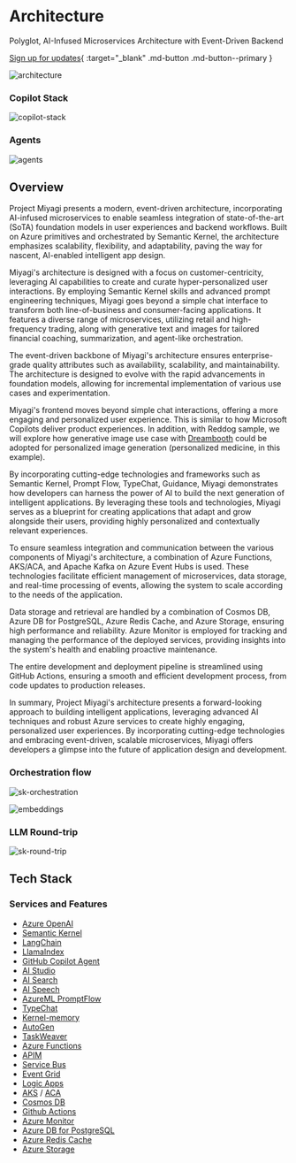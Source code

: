 # Architecture

Polyglot, AI-Infused Microservices Architecture with Event-Driven Backend

[Sign up for updates](https://forms.office.com/r/rLds2s8RH1){ :target="\_blank" .md-button .md-button--primary }

![architecture](../../assets/images/wip-azure.png)

### Copilot Stack

![copilot-stack](../../assets/images/copilot-stack.png)

### Agents

![agents](../../assets/images/agents-block-diagram.png)

## Overview

Project Miyagi presents a modern, event-driven architecture, incorporating AI-infused microservices to enable seamless integration of state-of-the-art (SoTA) foundation models in user experiences and backend workflows. Built on Azure primitives and orchestrated by Semantic Kernel, the architecture emphasizes scalability, flexibility, and adaptability, paving the way for nascent, AI-enabled intelligent app design.

Miyagi's architecture is designed with a focus on customer-centricity, leveraging AI capabilities to create and curate hyper-personalized user interactions. By employing Semantic Kernel skills and advanced prompt engineering techniques, Miyagi goes beyond a simple chat interface to transform both line-of-business and consumer-facing applications. It features a diverse range of microservices, utilizing retail and high-frequency trading, along with generative text and images for tailored financial coaching, summarization, and agent-like orchestration.

The event-driven backbone of Miyagi's architecture ensures enterprise-grade quality attributes such as availability, scalability, and maintainability. The architecture is designed to evolve with the rapid advancements in foundation models, allowing for incremental implementation of various use cases and experimentation.

Miyagi's frontend moves beyond simple chat interactions, offering a more engaging and personalized user experience. This is similar to how Microsoft Copilots deliver product experiences. In addition, with Reddog sample, we will explore how generative image use case with [Dreambooth](https://huggingface.co/thegovind/reddogpillmodel512) could be adopted for personalized image generation (personalized medicine, in this example).

By incorporating cutting-edge technologies and frameworks such as Semantic Kernel, Prompt Flow, TypeChat, Guidance, Miyagi demonstrates how developers can harness the power of AI to build the next generation of intelligent applications. By leveraging these tools and technologies, Miyagi serves as a blueprint for creating applications that adapt and grow alongside their users, providing highly personalized and contextually relevant experiences.

To ensure seamless integration and communication between the various components of Miyagi's architecture, a combination of Azure Functions, AKS/ACA, and Apache Kafka on Azure Event Hubs is used. These technologies facilitate efficient management of microservices, data storage, and real-time processing of events, allowing the system to scale according to the needs of the application.

Data storage and retrieval are handled by a combination of Cosmos DB, Azure DB for PostgreSQL, Azure Redis Cache, and Azure Storage, ensuring high performance and reliability. Azure Monitor is employed for tracking and managing the performance of the deployed services, providing insights into the system's health and enabling proactive maintenance.

The entire development and deployment pipeline is streamlined using GitHub Actions, ensuring a smooth and efficient development process, from code updates to production releases.

In summary, Project Miyagi's architecture presents a forward-looking approach to building intelligent applications, leveraging advanced AI techniques and robust Azure services to create highly engaging, personalized user experiences. By incorporating cutting-edge technologies and embracing event-driven, scalable microservices, Miyagi offers developers a glimpse into the future of application design and development.

### Orchestration flow

![sk-orchestration](../../assets/images/sk-memory-orchestration.png)

![embeddings](../../assets/images/embeddings.png)

### LLM Round-trip

![sk-round-trip](../../assets/images/sk-round-trip.png)

## Tech Stack

### Services and Features

- [Azure OpenAI](https://learn.microsoft.com/en-us/azure/cognitive-services/openai/concepts/models)
- [Semantic Kernel](https://github.com/microsoft/semantic-kernel)
- [LangChain](https://python.langchain.com/docs/get_started/introduction)
- [LlamaIndex](https://docs.llamaindex.ai/en/stable/)
- [GitHub Copilot Agent](https://gh.io/copilot-partner-program)
- [AI Studio](https://azure.microsoft.com/en-us/products/ai-studio)
- [AI Search](https://azure.microsoft.com/en-us/products/ai-services/ai-search)
- [AI Speech](https://azure.microsoft.com/en-us/products/ai-services/ai-speech)
- [AzureML PromptFlow](https://learn.microsoft.com/en-us/azure/machine-learning/prompt-flow/overview-what-is-prompt-flow?view=azureml-api-2)
- [TypeChat](https://microsoft.github.io/TypeChat)
- [Kernel-memory](https://github.com/microsoft/kernel-memory)
- [AutoGen](https://github.com/microsoft/autogen)
- [TaskWeaver](https://github.com/microsoft/TaskWeaver)
- [Azure Functions](https://azure.microsoft.com/en-ca/products/functions/)
- [APIM](https://learn.microsoft.com/en-us/azure/api-management/)
- [Service Bus](https://learn.microsoft.com/en-us/azure/service-bus-messaging/service-bus-messaging-overview)
- [Event Grid](https://learn.microsoft.com/en-us/azure/event-grid/overview)
- [Logic Apps](https://learn.microsoft.com/en-us/azure/logic-apps/logic-apps-overview)
- [AKS](https://azure.microsoft.com/en-us/products/kubernetes-service) / [ACA](https://azure.microsoft.com/en-us/products/container-apps)
- [Cosmos DB](https://azure.microsoft.com/en-us/products/cosmos-db/)
- [Github Actions](https://docs.github.com/en/actions)
- [Azure Monitor](https://learn.microsoft.com/en-us/azure/azure-monitor/)
- [Azure DB for PostgreSQL](https://azure.microsoft.com/en-us/products/postgresql)
- [Azure Redis Cache](https://azure.microsoft.com/en-us/products/cache)
- [Azure Storage](https://learn.microsoft.com/en-us/azure/storage/common/storage-introduction)
